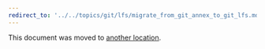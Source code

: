 ```yaml
---
redirect_to: '../../topics/git/lfs/migrate_from_git_annex_to_git_lfs.md'
---
```


This document was moved to [another location](../../topics/git/lfs/migrate_from_git_annex_to_git_lfs.md).
